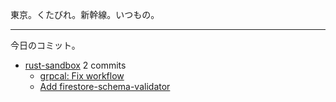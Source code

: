 東京。くたびれ。新幹線。いつもの。

---

今日のコミット。

- [rust-sandbox](https://github.com/bouzuya/rust-sandbox) 2 commits
  - [grpcal: Fix workflow](https://github.com/bouzuya/rust-sandbox/commit/230092fead0e01e6cf2cbc472c7456f9f153deb1)
  - [Add firestore-schema-validator](https://github.com/bouzuya/rust-sandbox/commit/a133d87179267be250901e1084fd9c546f0555cd)

